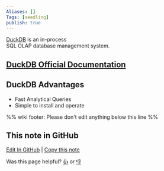 ```yaml
---
Aliases: []
Tags: [seedling]
publish: true
---
```


[DuckDB](https://duckdb.org/) is an in-process  
SQL OLAP database management system.

## [DuckDB Official Documentation](https://duckdb.org/docs/)

## DuckDB Advantages

- Fast Analytical Queries
- Simple to install and operate

%% wiki footer: Please don't edit anything below this line %%

## This note in GitHub

<span class="git-footer">[Edit In GitHub](https://github.dev/data-engineering-community/data-engineering-wiki/blob/main/Tools/Databases/DuckDB.md "git-hub-edit-note") | [Copy this note](https://raw.githubusercontent.com/data-engineering-community/data-engineering-wiki/main/Tools/Databases/DuckDB.md "git-hub-copy-note")</span>

<span class="git-footer">Was this page helpful?
[👍](https://tally.so/r/3jZ8D4?rating=Yes&url=https://dataengineering.wiki/Tools/Databases/DuckDB) or [👎](https://tally.so/r/3jZ8D4?rating=No&url=https://dataengineering.wiki/Tools/Databases/DuckDB)</span>
